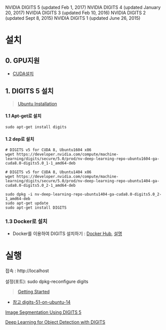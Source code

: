 NVIDIA DIGITS 5 (updated Feb 1, 2017)
NVIDIA DIGITS 4 (updated January 20, 2017)
NVIDIA DIGITS 3 (updated Feb 10, 2016)
NVIDIA DIGITS 2 (updated Sept 8, 2015)
NVIDIA DIGITS 1 (updated June 26, 2015)


# 설치  

## 0. GPU지원 

- [CUDA설치](https://github.com/adioshun/Blog_Jekyll/blob/master/2017-07-18-CUDA_CuDNN_Installation.md)

## 1. DIGITS 5 설치 

> [Ubuntu Installation](https://github.com/NVIDIA/DIGITS/blob/digits-5.0/docs/UbuntuInstall.md)

#### 1.1 Apt-get로 설치 

`sudo apt-get install digits`

#### 1.2 dep로 설치 
```
# DIGITS v5 for CUDA 8, Ubuntu1604 x86
wget https://developer.nvidia.com/compute/machine-learning/digits/secure/5.0/prod/nv-deep-learning-repo-ubuntu1604-ga-cuda8.0-digits5.0_1-1_amd64-deb 

# DIGITS v5 for CUDA 8, Ubuntu1404 x86
wget https://developer.nvidia.com/compute/machine-learning/digits/secure/5.0/prod/nv-deep-learning-repo-ubuntu1404-ga-cuda8.0-digits5.0_2-1_amd64-deb

sudo dpkg -i nv-deep-learning-repo-ubuntu1404-ga-cuda8.0-digits5.0_2-1_amd64-deb
sudo apt-get update
sudo apt-get install DIGITS
```

### 1.3 Docker로 설치 
- Docker를 이용하여 DIGITS 설치하기 : [Docker Hub](https://hub.docker.com/r/nvidia/digits/), [설명](https://github.com/NVIDIA/nvidia-docker/wiki/DIGITS)

# 실행 

접속 : http://localhost 

설정(포트): sudo dpkg-reconfigure digits

> [Getting Started](https://github.com/NVIDIA/DIGITS/blob/digits-5.0/docs/GettingStarted.md)





- [참고 digits-51-on-ubuntu-14](https://www.slideshare.net/pirahansiah/how-to-install-digits-51-on-ubuntu-14)




[Image Segmentation Using DIGITS 5](https://devblogs.nvidia.com/parallelforall/image-segmentation-using-digits-5/)

[Deep Learning for Object Detection with DIGITS](https://devblogs.nvidia.com/parallelforall/deep-learning-object-detection-digits/)